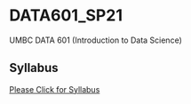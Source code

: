 # DATA601_SP21
UMBC DATA 601 (Introduction to Data Science)

## Syllabus

[Please Click for Syllabus](https://github.com/mguner/DATA601_SP21/blob/main/syllabus/Sp21_Syllabus.md)